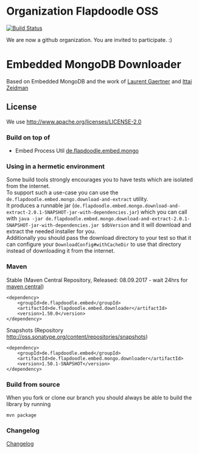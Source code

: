 # Organization Flapdoodle OSS
[![Build Status](https://travis-ci.org/flapdoodle-oss/de.flapdoodle.embed.mongo.downloader.svg?branch=master)](https://travis-ci.org/flapdoodle-oss/de.flapdoodle.embed.mongo.downloader)

We are now a github organization. You are invited to participate. :)

# Embedded MongoDB Downloader

Based on Embedded MongoDB and the work of [Laurent Gaertner](https://github.com/laurentgaertner) and [Ittai Zeidman](https://github.com/ittaiz)

## License

We use http://www.apache.org/licenses/LICENSE-2.0

### Build on top of

- Embed Process Util [de.flapdoodle.embed.mongo](https://github.com/flapdoodle-oss/de.flapdoodle.embed.mongo)

### Using in a hermetic environment

Some build tools strongly encourages you to have tests which are isolated from the internet.  
To support such a use-case you can use the `de.flapdoodle.embed.mongo.download-and-extract` utility.  
It produces a runnable jar (`de.flapdoodle.embed.mongo.download-and-extract-2.0.1-SNAPSHOT-jar-with-dependencies.jar`) which you can call with `java -jar de.flapdoodle.embed.mongo.download-and-extract-2.0.1-SNAPSHOT-jar-with-dependencies.jar $dbVersion` and it will download and extract the needed installer for you.  
Additionally you should pass the download directory to your test so that it can configure your `DownloadConfig#withCacheDir` to use that directory instead of downloading it from the internet.

### Maven

Stable (Maven Central Repository, Released: 08.09.2017 - wait 24hrs for [maven central](http://repo1.maven.org/maven2/de/flapdoodle/embed/de.flapdoodle.embed.mongo.downloader/maven-metadata.xml))

	<dependency>
		<groupId>de.flapdoodle.embed</groupId>
		<artifactId>de.flapdoodle.embed.downloader</artifactId>
		<version>1.50.0</version>
	</dependency>

Snapshots (Repository http://oss.sonatype.org/content/repositories/snapshots)

	<dependency>
		<groupId>de.flapdoodle.embed</groupId>
		<artifactId>de.flapdoodle.embed.mongo.downloader</artifactId>
		<version>1.50.1-SNAPSHOT</version>
	</dependency>


### Build from source

When you fork or clone our branch you should always be able to build the library by running

	mvn package

### Changelog

[Changelog](Changelog.md)

